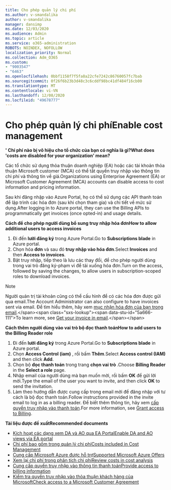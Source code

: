 ```yaml
---
title: Cho phép quản lý chi phí
ms.author: v-smandalika
author: v-smandalika
manager: dansimp
ms.date: 12/03/2020
ms.audience: Admin
ms.topic: article
ms.service: o365-administration
ROBOTS: NOINDEX, NOFOLLOW
localization_priority: Normal
ms.collection: Adm_O365
ms.custom:
- "9003547"
- "6463"
ms.openlocfilehash: 0bbf1158f7f5fa8a22cfe7242c86760057fc7bab
ms.sourcegitcommit: 0f26f6b23b3d48c3c6cddf98bc41df484f16cb00
ms.translationtype: MT
ms.contentlocale: vi-VN
ms.lasthandoff: 12/08/2020
ms.locfileid: "49678777"
---
```

# <a name="enable-cost-management"></a><span data-ttu-id="5a666-102">Cho phép quản lý chi phí</span><span class="sxs-lookup"><span data-stu-id="5a666-102">Enable cost management</span></span>

<span data-ttu-id="5a666-103">**' Chi phí nào bị vô hiệu cho tổ chức của bạn có nghĩa là gì?**</span><span class="sxs-lookup"><span data-stu-id="5a666-103">**What does 'costs are disabled for your organization' mean?**</span></span>

<span data-ttu-id="5a666-104">Các tổ chức sử dụng thỏa thuận doanh nghiệp (EA) hoặc các tài khoản thỏa thuận Microsoft customer (MCA) có thể tắt quyền truy nhập vào thông tin chi phí và thông tin về giá.</span><span class="sxs-lookup"><span data-stu-id="5a666-104">Organizations using Enterprise Agreement (EA) or Microsoft Customer Agreement (MCA) accounts can disable access to cost information and pricing information.</span></span>

<span data-ttu-id="5a666-105">Sau khi đăng nhập vào Azure Portal, họ có thể sử dụng các API thanh toán để lập trình các hóa đơn (sau khi chọn tham gia) và chi tiết về mức sử dụng.</span><span class="sxs-lookup"><span data-stu-id="5a666-105">After logging in to Azure portal, they can use the Billing APIs to programmatically get invoices (once opted-in) and usage details.</span></span>

<span data-ttu-id="5a666-106">**Cách để cho phép người dùng bổ sung truy nhập hóa đơn**</span><span class="sxs-lookup"><span data-stu-id="5a666-106">**How to allow additional users to access invoices**</span></span>

1. <span data-ttu-id="5a666-107">Đi đến **lưỡi đăng ký** trong Azure Portal.</span><span class="sxs-lookup"><span data-stu-id="5a666-107">Go to **Subscriptions blade** in Azure portal.</span></span>
2. <span data-ttu-id="5a666-108">Chọn hóa **đơn** và sau đó **truy nhập vào hóa đơn**.</span><span class="sxs-lookup"><span data-stu-id="5a666-108">Select **Invoices** and then **Access to invoices**.</span></span>
3. <span data-ttu-id="5a666-109">Bật truy nhập, tiếp theo là lưu các thay đổi, để cho phép người dùng trong vai trò đăng ký-phạm vi để tải xuống hóa đơn.</span><span class="sxs-lookup"><span data-stu-id="5a666-109">Turn on the access, followed by saving the changes, to allow users in subscription-scoped roles to download invoices.</span></span>

> [!NOTE]
> <span data-ttu-id="5a666-110">Người quản trị tài khoản cũng có thể cấu hình để có các hóa đơn được gửi qua email.</span><span class="sxs-lookup"><span data-stu-id="5a666-110">The Account Administrator can also configure to have invoices sent via email.</span></span> <span data-ttu-id="5a666-111">Để tìm hiểu thêm, hãy xem [mục nhận hóa đơn của bạn trong email](https://docs.microsoft.com/azure/cost-management-billing/manage/download-azure-invoice-daily-usage-date?).</span><span class="sxs-lookup"><span data-stu-id="5a666-111">To learn more, see [Get your invoice in email](https://docs.microsoft.com/azure/cost-management-billing/manage/download-azure-invoice-daily-usage-date?).</span></span>

<span data-ttu-id="5a666-112">**Cách thêm người dùng vào vai trò bộ đọc thanh toán**</span><span class="sxs-lookup"><span data-stu-id="5a666-112">**How to add users to the Billing Reader role**</span></span>

1. <span data-ttu-id="5a666-113">Đi đến **lưỡi đăng ký** trong Azure Portal.</span><span class="sxs-lookup"><span data-stu-id="5a666-113">Go to **Subscriptions blade** in Azure portal.</span></span>
2. <span data-ttu-id="5a666-114">Chọn **Access Control (iam)** , rồi bấm **Thêm**.</span><span class="sxs-lookup"><span data-stu-id="5a666-114">Select **Access control (IAM)** and then click **Add**.</span></span>
3. <span data-ttu-id="5a666-115">Chọn bộ **đọc thanh toán** trong trang **chọn vai trò** .</span><span class="sxs-lookup"><span data-stu-id="5a666-115">Choose **Billing Reader** in the **Select a role** page.</span></span>
4. <span data-ttu-id="5a666-116">Nhập email của người dùng mà bạn muốn mời, rồi bấm **OK** để gửi lời mời.</span><span class="sxs-lookup"><span data-stu-id="5a666-116">Type the email of the user you want to invite, and then click **OK** to send the invitation.</span></span>
5. <span data-ttu-id="5a666-117">Làm theo hướng dẫn được cung cấp trong email mời để đăng nhập với tư cách là bộ đọc thanh toán.</span><span class="sxs-lookup"><span data-stu-id="5a666-117">Follow instructions provided in the invite email to log in as a billing reader.</span></span> <span data-ttu-id="5a666-118">Để biết thêm thông tin, hãy xem [cấp quyền truy nhập vào thanh toán](https://docs.microsoft.com/azure/cost-management-billing/manage/manage-billing-access?WT.mc_id=Portal-Microsoft_Azure_Support#opt-in).</span><span class="sxs-lookup"><span data-stu-id="5a666-118">For more information, see [Grant access to Billing](https://docs.microsoft.com/azure/cost-management-billing/manage/manage-billing-access?WT.mc_id=Portal-Microsoft_Azure_Support#opt-in).</span></span>

<span data-ttu-id="5a666-119">**Tài liệu được đề xuất**</span><span class="sxs-lookup"><span data-stu-id="5a666-119">**Recommended documents**</span></span>

- [<span data-ttu-id="5a666-120">Kích hoạt các dạng xem DA và AO qua EA Portal</span><span class="sxs-lookup"><span data-stu-id="5a666-120">Enable DA and AO views via EA portal</span></span>](https://docs.microsoft.com/azure/cost-management-billing/costs/assign-access-acm-data?WT.mc_id=Portal-Microsoft_Azure_Support#enable-access-to-costs-in-the-ea-portal)
- [<span data-ttu-id="5a666-121">Chi phí bao gồm trong quản lý chi phí</span><span class="sxs-lookup"><span data-stu-id="5a666-121">Costs included in Cost Management</span></span>](https://docs.microsoft.com/azure/cost-management-billing/costs/understand-cost-mgt-data?WT.mc_id=Portal-Microsoft_Azure_Support#costs-included-in-cost-management)
- [<span data-ttu-id="5a666-122">Cung cấp Microsoft Azure được hỗ trợ</span><span class="sxs-lookup"><span data-stu-id="5a666-122">Supported Microsoft Azure Offers</span></span>](https://docs.microsoft.com/azure/cost-management-billing/costs/understand-cost-mgt-data?WT.mc_id=Portal-Microsoft_Azure_Support#supported-microsoft-azure-offers)
- [<span data-ttu-id="5a666-123">Xem lại chi phí trong phân tích chi phí</span><span class="sxs-lookup"><span data-stu-id="5a666-123">Review costs in cost analysis</span></span>](https://docs.microsoft.com/azure/cost-management-billing/costs/quick-acm-cost-analysis?WT.mc_id=Portal-Microsoft_Azure_Support&tabs=azure-portal#review-costs-in-cost-analysis)
- [<span data-ttu-id="5a666-124">Cung cấp quyền truy nhập vào thông tin thanh toán</span><span class="sxs-lookup"><span data-stu-id="5a666-124">Provide access to billing information</span></span>](https://docs.microsoft.com/azure/cost-management-billing/manage/manage-billing-access?WT.mc_id=Portal-Microsoft_Azure_Support)
- [<span data-ttu-id="5a666-125">Kiểm tra quyền truy nhập vào thỏa thuận khách hàng của Microsoft</span><span class="sxs-lookup"><span data-stu-id="5a666-125">Check access to a Microsoft Customer Agreement</span></span>](https://docs.microsoft.com/azure/cost-management-billing/manage/download-azure-invoice-daily-usage-date?WT.mc_id=Portal-Microsoft_Azure_Support#check-access-to-a-microsoft-customer-agreement)







